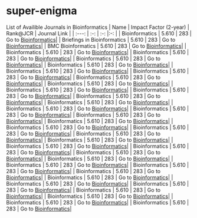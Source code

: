 # super-enigma
List of Availible Journals in Bioinformatics
| Name | Impact Factor (2-year)  | Rank@JCR  | Journal Link |
| :---:   | :-: | :-: |:-: |
| Bioinformatics | 5.610 | 283 | Go to [Bioinformatics](https://academic.oup.com/bioinformatics)|
| Briefings in Bioinformatics | 5.610 | 283 | Go to [Bioinformatics](https://academic.oup.com/bioinformatics)|
| BMC Bioinformatics | 5.610 | 283 | Go to [Bioinformatics](https://academic.oup.com/bioinformatics)|
| Bioinformatics | 5.610 | 283 | Go to [Bioinformatics](https://academic.oup.com/bioinformatics)|
| Bioinformatics | 5.610 | 283 | Go to [Bioinformatics](https://academic.oup.com/bioinformatics)|
| Bioinformatics | 5.610 | 283 | Go to [Bioinformatics](https://academic.oup.com/bioinformatics)|
| Bioinformatics | 5.610 | 283 | Go to [Bioinformatics](https://academic.oup.com/bioinformatics)|
| Bioinformatics | 5.610 | 283 | Go to [Bioinformatics](https://academic.oup.com/bioinformatics)|
| Bioinformatics | 5.610 | 283 | Go to [Bioinformatics](https://academic.oup.com/bioinformatics)|
| Bioinformatics | 5.610 | 283 | Go to [Bioinformatics](https://academic.oup.com/bioinformatics)|
| Bioinformatics | 5.610 | 283 | Go to [Bioinformatics](https://academic.oup.com/bioinformatics)|
| Bioinformatics | 5.610 | 283 | Go to [Bioinformatics](https://academic.oup.com/bioinformatics)|
| Bioinformatics | 5.610 | 283 | Go to [Bioinformatics](https://academic.oup.com/bioinformatics)|
| Bioinformatics | 5.610 | 283 | Go to [Bioinformatics](https://academic.oup.com/bioinformatics)|
| Bioinformatics | 5.610 | 283 | Go to [Bioinformatics](https://academic.oup.com/bioinformatics)|
| Bioinformatics | 5.610 | 283 | Go to [Bioinformatics](https://academic.oup.com/bioinformatics)|
| Bioinformatics | 5.610 | 283 | Go to [Bioinformatics](https://academic.oup.com/bioinformatics)|
| Bioinformatics | 5.610 | 283 | Go to [Bioinformatics](https://academic.oup.com/bioinformatics)|
| Bioinformatics | 5.610 | 283 | Go to [Bioinformatics](https://academic.oup.com/bioinformatics)|
| Bioinformatics | 5.610 | 283 | Go to [Bioinformatics](https://academic.oup.com/bioinformatics)|
| Bioinformatics | 5.610 | 283 | Go to [Bioinformatics](https://academic.oup.com/bioinformatics)|
| Bioinformatics | 5.610 | 283 | Go to [Bioinformatics](https://academic.oup.com/bioinformatics)|
| Bioinformatics | 5.610 | 283 | Go to [Bioinformatics](https://academic.oup.com/bioinformatics)|
| Bioinformatics | 5.610 | 283 | Go to [Bioinformatics](https://academic.oup.com/bioinformatics)|
| Bioinformatics | 5.610 | 283 | Go to [Bioinformatics](https://academic.oup.com/bioinformatics)|
| Bioinformatics | 5.610 | 283 | Go to [Bioinformatics](https://academic.oup.com/bioinformatics)|
| Bioinformatics | 5.610 | 283 | Go to [Bioinformatics](https://academic.oup.com/bioinformatics)|
| Bioinformatics | 5.610 | 283 | Go to [Bioinformatics](https://academic.oup.com/bioinformatics)|
| Bioinformatics | 5.610 | 283 | Go to [Bioinformatics](https://academic.oup.com/bioinformatics)|
| Bioinformatics | 5.610 | 283 | Go to [Bioinformatics](https://academic.oup.com/bioinformatics)|
| Bioinformatics | 5.610 | 283 | Go to [Bioinformatics](https://academic.oup.com/bioinformatics)|
| Bioinformatics | 5.610 | 283 | Go to [Bioinformatics](https://academic.oup.com/bioinformatics)|
| Bioinformatics | 5.610 | 283 | Go to [Bioinformatics](https://academic.oup.com/bioinformatics)|
| Bioinformatics | 5.610 | 283 | Go to [Bioinformatics](https://academic.oup.com/bioinformatics)|
| Bioinformatics | 5.610 | 283 | Go to [Bioinformatics](https://academic.oup.com/bioinformatics)|
| Bioinformatics | 5.610 | 283 | Go to [Bioinformatics](https://academic.oup.com/bioinformatics)|
| Bioinformatics | 5.610 | 283 | Go to [Bioinformatics](https://academic.oup.com/bioinformatics)|
